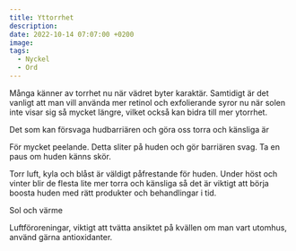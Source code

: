 ```yaml
---
title: Yttorrhet
description:
date: 2022-10-14 07:07:00 +0200
image:
tags:
  - Nyckel
  - Ord
---
```

Många känner av torrhet nu när vädret byter karaktär. Samtidigt är det vanligt att man vill använda mer retinol och exfolierande syror nu när solen inte visar sig så mycket längre, vilket också kan bidra till mer ytorrhet.

Det som kan försvaga hudbarriären och göra oss torra och känsliga är

För mycket peelande. Detta sliter på huden och gör barriären svag. Ta en paus om huden känns skör.

Torr luft, kyla och blåst är väldigt påfrestande för huden. Under höst och vinter blir de flesta lite mer torra och känsliga så det är viktigt att börja boosta huden med rätt produkter och behandlingar i tid.

Sol och värme

Luftföroreningar, viktigt att tvätta ansiktet på kvällen om man vart utomhus, använd gärna antioxidanter.